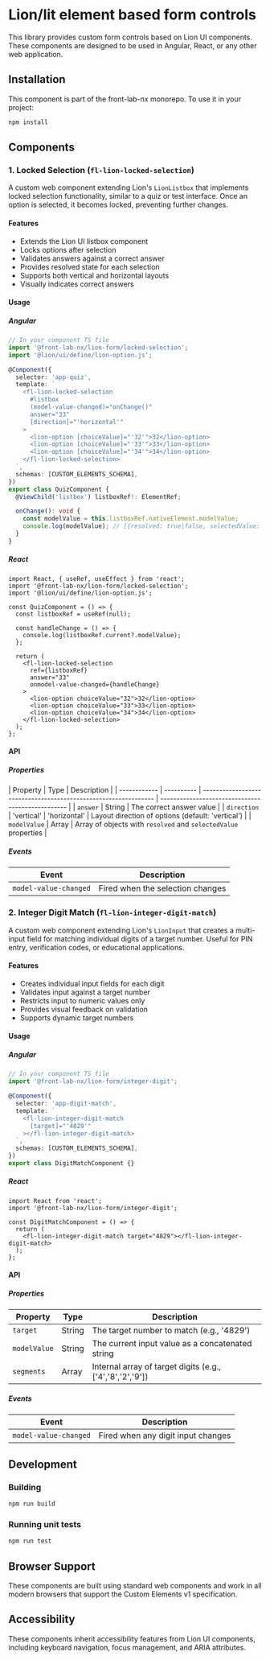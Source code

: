 # Lion/lit element based form controls

This library provides custom form controls based on Lion UI components. These components are designed to be used in Angular, React, or any other web application.

## Installation

This component is part of the front-lab-nx monorepo. To use it in your project:

```sh
npm install
```

## Components

### 1. Locked Selection (`fl-lion-locked-selection`)

A custom web component extending Lion's `LionListbox` that implements locked selection functionality, similar to a quiz or test interface. Once an option is selected, it becomes locked, preventing further changes.

#### Features

- Extends the Lion UI listbox component
- Locks options after selection
- Validates answers against a correct answer
- Provides resolved state for each selection
- Supports both vertical and horizontal layouts
- Visually indicates correct answers

#### Usage

##### Angular

```typescript
// In your component TS file
import '@front-lab-nx/lion-form/locked-selection';
import '@lion/ui/define/lion-option.js';

@Component({
  selector: 'app-quiz',
  template: `
    <fl-lion-locked-selection
      #listbox
      (model-value-changed)="onChange()"
      answer="33"
      [direction]="'horizontal'"
    >
      <lion-option [choiceValue]="'32'">32</lion-option>
      <lion-option [choiceValue]="'33'">33</lion-option>
      <lion-option [choiceValue]="'34'">34</lion-option>
    </fl-lion-locked-selection>
  `,
  schemas: [CUSTOM_ELEMENTS_SCHEMA],
})
export class QuizComponent {
  @ViewChild('listbox') listboxRef!: ElementRef;

  onChange(): void {
    const modelValue = this.listboxRef.nativeElement.modelValue;
    console.log(modelValue); // [{resolved: true|false, selectedValue: string}]
  }
}
```

##### React

```tsx
import React, { useRef, useEffect } from 'react';
import '@front-lab-nx/lion-form/locked-selection';
import '@lion/ui/define/lion-option.js';

const QuizComponent = () => {
  const listboxRef = useRef(null);

  const handleChange = () => {
    console.log(listboxRef.current?.modelValue);
  };

  return (
    <fl-lion-locked-selection
      ref={listboxRef}
      answer="33"
      onmodel-value-changed={handleChange}
    >
      <lion-option choiceValue="32">32</lion-option>
      <lion-option choiceValue="33">33</lion-option>
      <lion-option choiceValue="34">34</lion-option>
    </fl-lion-locked-selection>
  );
};
```

#### API

##### Properties

| Property     | Type       | Description                                                     |
| ------------ | ---------- | --------------------------------------------------------------- | ------------------------------------------------- |
| `answer`     | String     | The correct answer value                                        |
| `direction`  | 'vertical' | 'horizontal'                                                    | Layout direction of options (default: 'vertical') |
| `modelValue` | Array      | Array of objects with `resolved` and `selectedValue` properties |

##### Events

| Event                 | Description                      |
| --------------------- | -------------------------------- |
| `model-value-changed` | Fired when the selection changes |

### 2. Integer Digit Match (`fl-lion-integer-digit-match`)

A custom web component extending Lion's `LionInput` that creates a multi-input field for matching individual digits of a target number. Useful for PIN entry, verification codes, or educational applications.

#### Features

- Creates individual input fields for each digit
- Validates input against a target number
- Restricts input to numeric values only
- Provides visual feedback on validation
- Supports dynamic target numbers

#### Usage

##### Angular

```typescript
// In your component TS file
import '@front-lab-nx/lion-form/integer-digit';

@Component({
  selector: 'app-digit-match',
  template: `
    <fl-lion-integer-digit-match
      [target]="'4829'"
    ></fl-lion-integer-digit-match>
  `,
  schemas: [CUSTOM_ELEMENTS_SCHEMA],
})
export class DigitMatchComponent {}
```

##### React

```tsx
import React from 'react';
import '@front-lab-nx/lion-form/integer-digit';

const DigitMatchComponent = () => {
  return (
    <fl-lion-integer-digit-match target="4829"></fl-lion-integer-digit-match>
  );
};
```

#### API

##### Properties

| Property     | Type   | Description                                               |
| ------------ | ------ | --------------------------------------------------------- |
| `target`     | String | The target number to match (e.g., '4829')                 |
| `modelValue` | String | The current input value as a concatenated string          |
| `segments`   | Array  | Internal array of target digits (e.g., ['4','8','2','9']) |

##### Events

| Event                 | Description                        |
| --------------------- | ---------------------------------- |
| `model-value-changed` | Fired when any digit input changes |

## Development

### Building

```sh
npm run build
```

### Running unit tests

```sh
npm run test
```

## Browser Support

These components are built using standard web components and work in all modern browsers that support the Custom Elements v1 specification.

## Accessibility

These components inherit accessibility features from Lion UI components, including keyboard navigation, focus management, and ARIA attributes.
